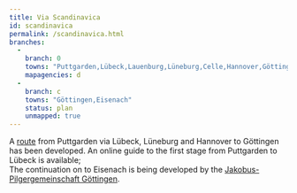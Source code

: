 ```yaml
---
title: Via Scandinavica
id: scandinavica
permalink: /scandinavica.html
branches:
  -
    branch: 0
    towns: "Puttgarden,Lübeck,Lauenburg,Lüneburg,Celle,Hannover,Göttingen"
    mapagencies: d
  -
    branch: c
    towns: "Göttingen,Eisenach"
    status: plan
    unmapped: true
---
```


A [route][0] from Puttgarden via Lübeck, Lüneburg and Hannover to Göttingen has been developed. An online guide to the first stage from Puttgarden to Lübeck is available;  
The continuation on to Eisenach is being developed by the [Jakobus-Pilgergemeinschaft Göttingen][1].

[0]: http://www.jakobswege-norddeutschland.de/43360/86601.html
[1]: http://www.jakobus-pilger-goettingen.de/40929.html